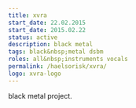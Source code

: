 ```yaml
---
title: xvra
start_date: 22.02.2015
start_date: 2015.02.22
status: active
description: black metal
tags: black&nbsp;metal dsbm
roles: all&nbsp;instruments vocals
permalink: /haelsorisk/xvra/
logo: xvra-logo
---
```


black metal project.

